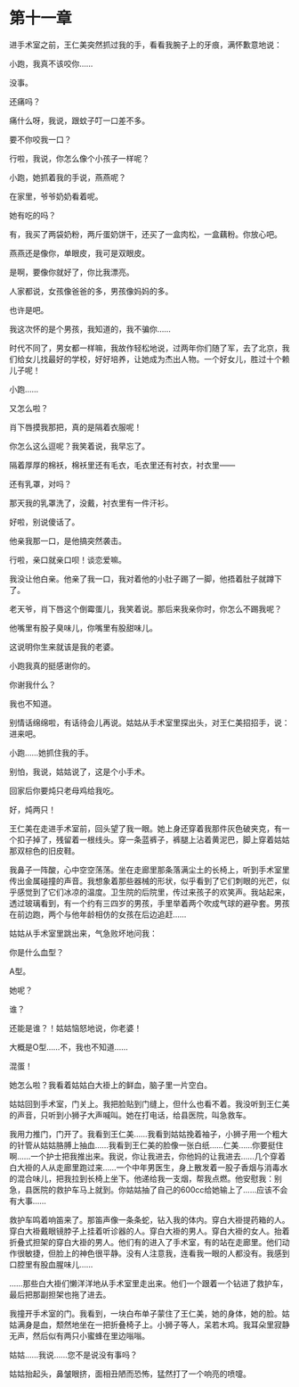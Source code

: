    

# 第十一章

进手术室之前，王仁美突然抓过我的手，看看我腕子上的牙痕，满怀歉意地说：

小跑，我真不该咬你……

没事。

还痛吗？

痛什么呀，我说，跟蚊子叮一口差不多。

要不你咬我一口？

行啦，我说，你怎么像个小孩子一样呢？

小跑，她抓着我的手说，燕燕呢？

在家里，爷爷奶奶看着呢。

她有吃的吗？

有，我买了两袋奶粉，两斤蛋奶饼干，还买了一盒肉松，一盒藕粉。你放心吧。

燕燕还是像你，单眼皮，我可是双眼皮。

是啊，要像你就好了，你比我漂亮。

人家都说，女孩像爸爸的多，男孩像妈妈的多。

也许是吧。

我这次怀的是个男孩，我知道的，我不骗你……

时代不同了，男女都一样嘛，我故作轻松地说，过两年你们随了军，去了北京，我们给女儿找最好的学校，好好培养，让她成为杰出人物。一个好女儿，胜过十个赖儿子呢！

小跑……

又怎么啦？

肖下唇摸我那把，真的是隔着衣服呢！

你怎么这么逗呢？我笑着说，我早忘了。

隔着厚厚的棉袄，棉袄里还有毛衣，毛衣里还有衬衣，衬衣里——

还有乳罩，对吗？

那天我的乳罩洗了，没戴，衬衣里有一件汗衫。

好啦，别说傻话了。

他亲我那一口，是他搞突然袭击。

行啦，亲口就亲口呗！谈恋爱嘛。

我没让他白亲。他亲了我一口，我对着他的小肚子踢了一脚，他捂着肚子就蹲下了。

老天爷，肖下唇这个倒霉蛋儿，我笑着说。那后来我亲你时，你怎么不踢我呢？

他嘴里有股子臭味儿，你嘴里有股甜味儿。

这说明你生来就该是我的老婆。

小跑我真的挺感谢你的。

你谢我什么？

我也不知道。

别情话绵绵啦，有话待会儿再说。姑姑从手术室里探出头，对王仁美招招手，说：进来吧。

小跑……她抓住我的手。

别怕，我说，姑姑说了，这是个小手术。

回家后你要炖只老母鸡给我吃。

好，炖两只！

王仁美在走进手术室前，回头望了我一眼。她上身还穿着我那件灰色破夹克，有一个扣子掉了，残留着一根线头。穿一条蓝裤子，裤腿上沾着黄泥巴，脚上穿着姑姑那双棕色的旧皮鞋。

我鼻子一阵酸，心中空空荡荡。坐在走廊里那条落满尘土的长椅上，听到手术室里传出金属碰撞的声音。我想象着那些器械的形状，似乎看到了它们刺眼的光芒，似乎感觉到了它们冰凉的温度。卫生院的后院里，传过来孩子的欢笑声。我站起来，透过玻璃看到，有一个约有三四岁的男孩，手里举着两个吹成气球的避孕套。男孩在前边跑，两个与他年龄相仿的女孩在后边追赶……

姑姑从手术室里跳出来，气急败坏地问我：

你是什么血型？

A型。

她呢？

谁？

还能是谁？！姑姑恼怒地说，你老婆！

大概是O型……不，我也不知道……

混蛋！

她怎么啦？我看着姑姑白大褂上的鲜血，脑子里一片空白。

姑姑回到手术室，门关上。我把脸贴到门缝上，但什么也看不着。我没听到王仁美的声音，只听到小狮子大声喊叫。她在打电话，给县医院，叫急救车。

我用力推门，门开了。我看到王仁美……我看到姑姑挽着袖子，小狮子用一个粗大的针管从姑姑胳膊上抽血……我看到王仁美的脸像一张白纸……仁美……你要挺住啊……一个护士把我推出来。我说，你让我进去，你他妈的让我进去……几个穿着白大褂的人从走廊里跑过来……一个中年男医生，身上散发着一股子香烟与消毒水的混合味儿，把我拉到长椅上坐下。他递给我一支烟，帮我点燃。他安慰我：别急，县医院的救护车马上就到。你姑姑抽了自己的600cc给她输上了……应该不会有大事……

救护车鸣着响笛来了。那笛声像一条条蛇，钻入我的体内。穿白大褂提药箱的人。穿白大褂戴眼镜脖子上挂着听诊器的人。穿白大褂的男人。穿白大褂的女人。抬着折叠式担架的穿白大褂的男人。他们有的进入了手术室，有的站在走廊里。他们动作很敏捷，但脸上的神色很平静。没有人注意我，连看我一眼的人都没有。我感到口腔里有股血腥味儿……

……那些白大褂们懒洋洋地从手术室里走出来。他们一个跟着一个钻进了救护车，最后把那副担架也拖了进去。

我撞开手术室的门。我看到，一块白布单子蒙住了王仁美，她的身体，她的脸。姑姑满身是血，颓然地坐在一把折叠椅子上。小狮子等人，呆若木鸡。我耳朵里寂静无声，然后似有两只小蜜蜂在里边嗡嗡。

姑姑……我说……您不是说没有事吗？

姑姑抬起头，鼻皱眼挤，面相丑陋而恐怖，猛然打了一个响亮的喷嚏。